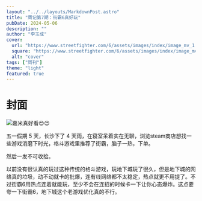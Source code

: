```yaml
---
layout: "../../layouts/MarkdownPost.astro"
title: "周记第7期：街霸6真好玩"
pubDate: 2024-05-06
description: ""
author: "李玉成"
cover:
  url: "https://www.streetfighter.com/6/assets/images/index/image_mv_1.jpg"
  square: "https://www.streetfighter.com/6/assets/images/index/image_mv_1.jpg"
  alt: "cover"
tags: ["周刊"]
theme: "light"
featured: true
---
```


# 封面

![嘉米真好看😍😍](https://www.streetfighter.com/6/assets/images/character/cammy/cammy.png)

五一假期 5 天，长沙下了 4 天雨，在寝室呆着实在无聊，浏览steam商店想找一些游戏消磨下时光，格斗游戏里推荐了街霸，脑子一热，下单。

然后一发不可收拾。

以前没有很认真的玩过这种传统的格斗游戏，玩地下城玩了很久，但是地下城的网络真的垃圾，动不动就卡的批爆，连有线网络都不太稳定，热点就更不用提了。不过街霸6用热点连着就能玩，至少不会在连招的时候卡一下让你心态爆炸。这点要夸一下街霸6，地下城这个老游戏优化真的不行。